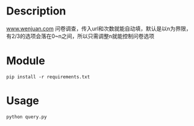 # Description
www.wenjuan.com
问卷调查，传入url和次数就能自动填，默认是以n为界限，有2/3的选项会落在0~n之间，所以只需调整n就能控制问卷选项
# Module
```
pip install -r requirements.txt
```
# Usage
```
python query.py
```
